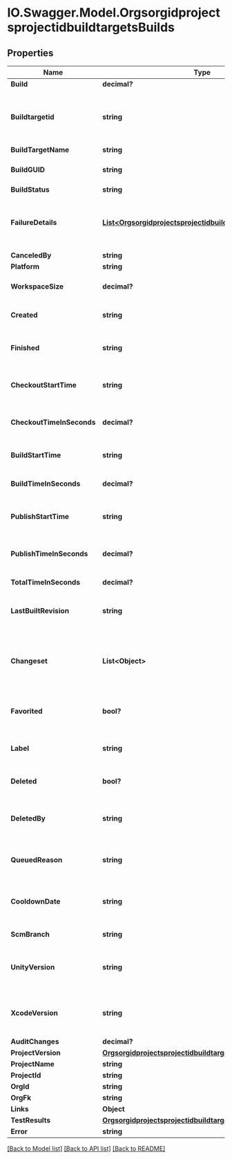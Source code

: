 # IO.Swagger.Model.OrgsorgidprojectsprojectidbuildtargetsBuilds
## Properties

Name | Type | Description | Notes
------------ | ------------- | ------------- | -------------
**Build** | **decimal?** |  | [optional] 
**Buildtargetid** | **string** | unique id auto-generated from the build target name | [optional] 
**BuildTargetName** | **string** |  | [optional] 
**BuildGUID** | **string** | unique GUID identifying this build | [optional] 
**BuildStatus** | **string** |  | [optional] 
**FailureDetails** | [**List&lt;OrgsorgidprojectsprojectidbuildtargetsFailureDetails&gt;**](OrgsorgidprojectsprojectidbuildtargetsFailureDetails.md) | list of failure details for this build attempt, when available | [optional] 
**CanceledBy** | **string** |  | [optional] 
**Platform** | **string** |  | [optional] 
**WorkspaceSize** | **decimal?** | size of workspace in bytes | [optional] 
**Created** | **string** | when the build was created | [optional] 
**Finished** | **string** | when the build completely finished | [optional] 
**CheckoutStartTime** | **string** | when the build starting checking out code | [optional] 
**CheckoutTimeInSeconds** | **decimal?** | amount of time spent checking out code | [optional] 
**BuildStartTime** | **string** | when the build started compiling | [optional] 
**BuildTimeInSeconds** | **decimal?** | amount of time spend compiling | [optional] 
**PublishStartTime** | **string** | when the build started saving build artifacts | [optional] 
**PublishTimeInSeconds** | **decimal?** | amount of time spent saving build artifacts | [optional] 
**TotalTimeInSeconds** | **decimal?** | total time for the build | [optional] 
**LastBuiltRevision** | **string** | source control commit id for the build | [optional] 
**Changeset** | **List&lt;Object&gt;** | a list of source control changes between this and the last build | [optional] 
**Favorited** | **bool?** | if the build is marked as do not delete or not | [optional] 
**Label** | **string** | description given when a build is favorited | [optional] 
**Deleted** | **bool?** | if the build is deleted or not | [optional] 
**DeletedBy** | **string** | email address of the user who deleted this attempt | [optional] 
**QueuedReason** | **string** | reason the build is currently waiting | [optional] 
**CooldownDate** | **string** | time until this build will be reconsidered for building | [optional] 
**ScmBranch** | **string** | scm branch to be built | [optional] 
**UnityVersion** | **string** | &#39;latest&#39; or a unity dot version with underscores (ex. &#39;4_6_5&#39;) | [optional] 
**XcodeVersion** | **string** | &#39;latest&#39; or a supported xcode version (ex. &#39;xcode7&#39;) | [optional] 
**AuditChanges** | **decimal?** |  | [optional] 
**ProjectVersion** | [**OrgsorgidprojectsprojectidbuildtargetsProjectVersion**](OrgsorgidprojectsprojectidbuildtargetsProjectVersion.md) |  | [optional] 
**ProjectName** | **string** |  | [optional] 
**ProjectId** | **string** |  | [optional] 
**OrgId** | **string** |  | [optional] 
**OrgFk** | **string** |  | [optional] 
**Links** | **Object** |  | [optional] 
**TestResults** | [**OrgsorgidprojectsprojectidbuildtargetsTestResults**](OrgsorgidprojectsprojectidbuildtargetsTestResults.md) |  | [optional] 
**Error** | **string** |  | [optional] 

[[Back to Model list]](../README.md#documentation-for-models) [[Back to API list]](../README.md#documentation-for-api-endpoints) [[Back to README]](../README.md)

